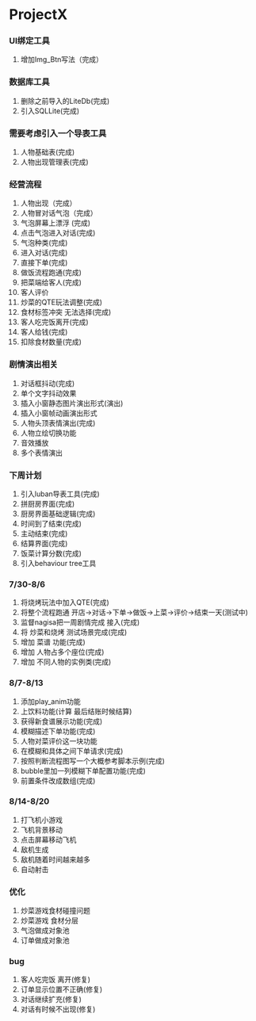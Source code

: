 # ProjectX
### UI绑定工具
1. 增加Img_Btn写法（完成）

### 数据库工具
1. 删除之前导入的LiteDb(完成)
2. 引入SQLLite(完成)

### 需要考虑引入一个导表工具
1. 人物基础表(完成)
2. 人物出现管理表(完成)

### 经营流程
1. 人物出现（完成）
2. 人物冒对话气泡（完成）
3. 气泡屏幕上漂浮 (完成)
4. 点击气泡进入对话(完成)
5. 气泡种类(完成)
6. 进入对话(完成)
7. 直接下单(完成)
8. 做饭流程跑通(完成)
9. 把菜端给客人(完成)
10. 客人评价
11. 炒菜的QTE玩法调整(完成)
12. 食材标签冲突 无法选择(完成)
13. 客人吃完饭离开(完成)
14. 客人给钱(完成)
15. 扣除食材数量(完成)

### 剧情演出相关
1. 对话框抖动(完成)
2. 单个文字抖动效果
3. 插入小窗静态图片演出形式(演出)
4. 插入小窗帧动画演出形式
5. 人物头顶表情演出(完成)
6. 人物立绘切换功能
7. 音效播放
8. 多个表情演出


### 下周计划
1. 引入luban导表工具(完成)
3. 拼厨房界面(完成)
4. 厨房界面基础逻辑(完成)
5. 时间到了结束(完成)
6. 主动结束(完成)
7. 结算界面(完成)
8. 饭菜计算分数(完成)
9. 引入behaviour tree工具

### 7/30-8/6
1. 将烧烤玩法中加入QTE(完成)
2. 将整个流程跑通 开店->对话->下单->做饭->上菜->评价->结束一天(测试中)
3. 监督nagisa把一周剧情完成 接入(完成)
4. 将 炒菜和烧烤 测试场景完成(完成)
5. 增加 菜谱 功能(完成)
6. 增加 人物占多个座位(完成)
7. 增加 不同人物的实例类(完成)

### 8/7-8/13
1. 添加play_anim功能
2. 上饮料功能(计算 最后结账时候结算)
3. 获得新食谱展示功能(完成)
4. 模糊描述下单功能(完成)
5. 人物对菜评价这一块功能
6. 在模糊和具体之间下单请求(完成)
7. 按照判断流程图写一个大概参考脚本示例(完成)
8. bubble里加一列模糊下单配置功能(完成)
9. 前置条件改成数组(完成)


### 8/14-8/20
1. 打飞机小游戏
2. 飞机背景移动
3. 点击屏幕移动飞机
4. 敌机生成
5. 敌机随着时间越来越多
6. 自动射击


### 优化
1. 炒菜游戏食材碰撞问题
2. 炒菜游戏 食材分层
3. 气泡做成对象池
4. 订单做成对象池

### bug
1. 客人吃完饭 离开(修复)
3. 订单显示位置不正确(修复)
4. 对话继续扩充(修复)
5. 对话有时候不出现(修复)

